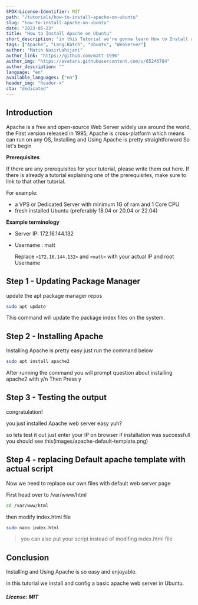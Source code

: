 ```yaml
---
SPDX-License-Identifier: MIT
path: "/tutorials/how-to-install-apache-on-ubuntu"
slug: "how-to-install-apache-on-ubuntu"
date: "2023-05-23"
title: "How to Install Apache on Ubuntu"
short_description: "in this Tutorial we're gonna learn How to Install and run Apache web Server and Serve a basic Website Writing on HTML "
tags: ["Apache", "Lang:Batch", "Ubuntu", "WebServer"]
author: "Matin NasirLahijani"
author_link: "https://github.com/matt-1996"
author_img: "https://avatars.githubusercontent.com/u/65246784"
author_description: ""
language: "en"
available_languages: ["en"]
header_img: "header-x"
cta: "dedicated"
---
```


## Introduction

Apache is a free and open-source Web Server widely use around the world,
the First version released in 1995,
Apache is cross-platform which means can run on any OS,
Installing and Using Apache is pretty straightforward
So let's begin

**Prerequisites**

If there are any prerequisites for your tutorial, please write them out here.
If there is already a tutorial explaining one of the prerequisites, make sure to link to that other tutorial.

For example:

* a VPS or Dedicated Server with minimum 1G of ram and 1 Core CPU
* fresh installed Ubuntu (preferably 18.04 or 20.04 or 22.04)

**Example terminology**


* Server IP: 172.16.144.132
* Username : matt

    Replace `<172.16.144.132>` and `<matt>` with your actual IP and root Username

## Step 1 - Updating Package Manager

update the apt package manager repos

```bash
sudo apt update
```

This command will update the package index files on the system. 

## Step 2 - Installing Apache

Installing Apache is pretty easy just run the command below

```bash
sudo apt install apache2
```

After running the command you will prompt question about installing apache2 with y/n 
Then Press y
## Step 3 - Testing the output

congratulation!

you just installed Apache web server
easy yuh?

so lets test it out
just enter your IP on browser 
if installation was successfull you should see this(images/apache-default-template.png)

## Step 4 - replacing Default apache template with actual script

Now we need to replace our own files with default web server page

First head over to /var/www/html 

```bash
cd /var/www/html
```

then modify index.html file

```bash
sudo nano index.html
```
> you can also put your script instead of modifing index.html file

## Conclusion

Installing and Using Apache is so easy and enjoyable.

in this tutorial we install and config a basic apache web server in Ubuntu.

##### License: MIT

<!--

Contributor's Certificate of Origin

By making a contribution to this project, I certify that:

(a) The contribution was created in whole or in part by me and I have
    the right to submit it under the license indicated in the file; or

(b) The contribution is based upon previous work that, to the best of my
    knowledge, is covered under an appropriate license and I have the
    right under that license to submit that work with modifications,
    whether created in whole or in part by me, under the same license
    (unless I am permitted to submit under a different license), as
    indicated in the file; or

(c) The contribution was provided directly to me by some other person
    who certified (a), (b) or (c) and I have not modified it.

(d) I understand and agree that this project and the contribution are
    public and that a record of the contribution (including all personal
    information I submit with it, including my sign-off) is maintained
    indefinitely and may be redistributed consistent with this project
    or the license(s) involved.

Signed-off-by: [Matin matt.lahijani@gmail.com]

-->
